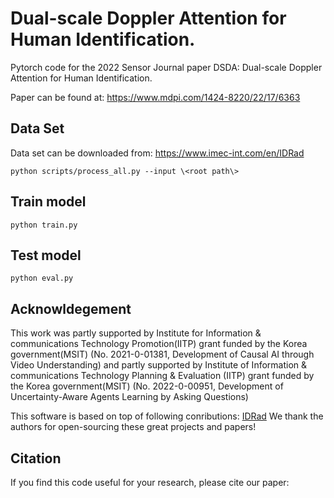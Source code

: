 # Dual-scale Doppler Attention for Human Identification.
Pytorch code for the 2022 Sensor Journal paper DSDA: Dual-scale Doppler Attention for Human Identification.

Paper can be found at: https://www.mdpi.com/1424-8220/22/17/6363



## Data Set

Data set can be downloaded from: https://www.imec-int.com/en/IDRad

```
python scripts/process_all.py --input \<root path\>
```

## Train model

```
python train.py
```

## Test model

```
python eval.py
```

## Acknowldegement
This work was partly supported by Institute for Information & communications Technology Promotion(IITP) grant funded by the Korea government(MSIT) (No. 2021-0-01381, Development of Causal AI through Video Understanding) and partly supported by Institute of Information & communications Technology Planning & Evaluation (IITP) grant funded by the Korea government(MSIT) (No. 2022-0-00951, Development of Uncertainty-Aware Agents Learning by Asking Questions)

This software is based on top of following conributions:
[IDRad](https://www.imec-int.com/en/IDRad)
We thank the authors for open-sourcing these great projects and papers!

## Citation
If you find this code useful for your research, please cite our paper:
